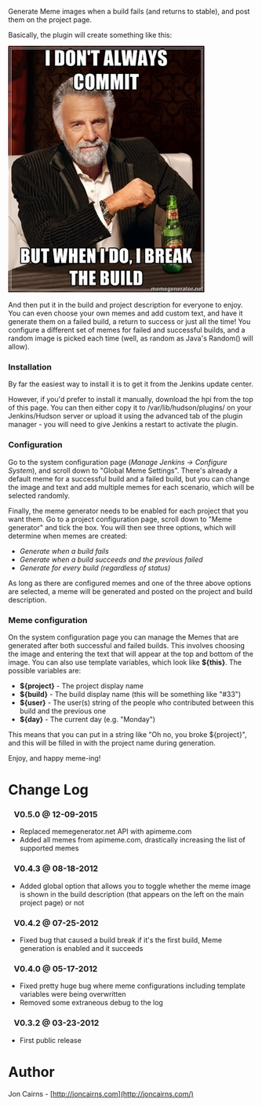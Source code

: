 Generate Meme images when a build fails (and returns to stable), and
post them on the project page.

Basically, the plugin will create something like this:

![](docs/images/16116996.jpg)

And then put it in the build and project description for everyone to
enjoy. You can even choose your own memes and add custom text, and have
it generate them on a failed build, a return to success or just all the
time! You configure a different set of memes for failed and successful
builds, and a random image is picked each time (well, as random as
Java's Random() will allow).

### Installation

By far the easiest way to install it is to get it from the Jenkins
update center.

However, if you'd prefer to install it manually, download the hpi from
the top of this page. You can then either copy it
to /var/lib/hudson/plugins/ on your Jenkins/Hudson server or upload it
using the advanced tab of the plugin manager - you will need to give
Jenkins a restart to activate the plugin.

### Configuration

Go to the system configuration page (*Manage Jenkins -\> Configure
System*), and scroll down to "Global Meme Settings". There's already a
default meme for a successful build and a failed build, but you can
change the image and text and add multiple memes for each scenario,
which will be selected randomly.

Finally, the meme generator needs to be enabled for each project that
you want them. Go to a project configuration page, scroll down to "Meme
generator" and tick the box. You will then see three options, which will
determine when memes are created:

-   *Generate when a build fails*
-   *Generate when a build succeeds and the previous failed*
-   *Generate for every build (regardless of status)*

As long as there are configured memes and one of the three above options
are selected, a meme will be generated and posted on the project and
build description.

### Meme configuration

On the system configuration page you can manage the Memes that are
generated after both successful and failed builds. This involves
choosing the image and entering the text that will appear at the top and
bottom of the image. You can also use template variables, which look
like **${this}**. The possible variables are:

-   **${project}** - The project display name
-   **${build}** - The build display name (this will be something like
    "\#33")
-   **${user}** - The user(s) string of the people who contributed
    between this build and the previous one
-   **${day}** - The current day (e.g. "Monday")

This means that you can put in a string like "Oh no, you broke
${project}", and this will be filled in with the project name during
generation.

Enjoy, and happy meme-ing!

# Change Log

###    V0.5.0 @ 12-09-2015

-   Replaced memegenerator.net API with apimeme.com
-   Added all memes from apimeme.com, drastically increasing the list of
    supported memes

###    V0.4.3 @ 08-18-2012

-   Added global option that allows you to toggle whether the meme image
    is shown in the build description (that appears on the left on the
    main project page) or not

###    V0.4.2 @ 07-25-2012

-   Fixed bug that caused a build break if it's the first build, Meme
    generation is enabled and it succeeds

###    V0.4.0 @ 05-17-2012

-   Fixed pretty huge bug where meme configurations including template
    variables were being overwritten
-   Removed some extraneous debug to the log

###    V0.3.2 @ 03-23-2012

-   First public release

# Author

Jon Cairns - [http://joncairns.com](http://joncairns.com/)
